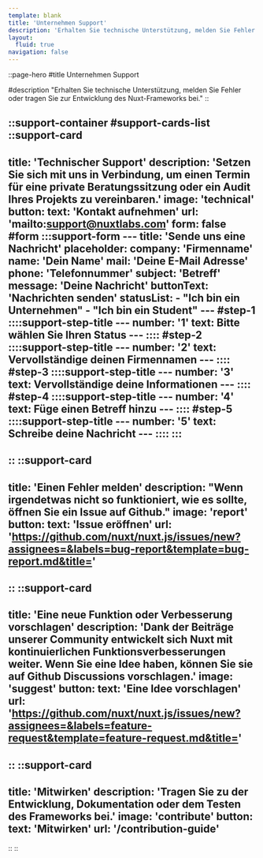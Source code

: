 ```yaml
---
template: blank
title: 'Unternehmen Support'
description: 'Erhalten Sie technische Unterstützung, melden Sie Fehler oder tragen Sie zur Entwicklung des Nuxt-Frameworks bei.'
layout:
  fluid: true
navigation: false
---
```

::page-hero
#title
Unternehmen Support

#description
"Erhalten Sie technische Unterstützung, melden Sie Fehler oder tragen Sie zur Entwicklung des Nuxt-Frameworks bei."
::

::support-container
#support-cards-list
  ::support-card
  ---
  title: 'Technischer Support'
  description: 'Setzen Sie sich mit uns in Verbindung, um einen Termin für eine private Beratungssitzung oder ein Audit Ihres Projekts zu vereinbaren.'
  image: 'technical'
  button:
    text: 'Kontakt aufnehmen'
    url: 'mailto:support@nuxtlabs.com'
  form: false
  #form
    :::support-form
    ---
    title: 'Sende uns eine Nachricht'
    placeholder:
      company: 'Firmenname'
      name: 'Dein Name'
      mail: 'Deine E-Mail Adresse'
      phone: 'Telefonnummer'
      subject: 'Betreff'
      message: 'Deine Nachricht'
    buttonText: 'Nachrichten senden'
    statusList:
      - "Ich bin ein Unternehmen"
      - "Ich bin ein Student"
    ---
    #step-1
      ::::support-step-title
      ---
      number: '1'
      text: Bitte wählen Sie Ihren Status
      ---
      ::::
    #step-2
      ::::support-step-title
      ---
      number: '2'
      text: Vervollständige deinen Firmennamen
      ---
      ::::
    #step-3
      ::::support-step-title
      ---
      number: '3'
      text: Vervollständige deine Informationen
      ---
      ::::
    #step-4
      ::::support-step-title
      ---
      number: '4'
      text: Füge einen Betreff hinzu
      ---
      ::::
    #step-5
      ::::support-step-title
      ---
      number: '5'
      text: Schreibe deine Nachricht
      ---
      ::::
    :::
  ---
  ::
  ::support-card
  ---
  title: 'Einen Fehler melden'
  description: "Wenn irgendetwas nicht so funktioniert, wie es sollte, öffnen Sie ein Issue auf Github."
  image: 'report'
  button:
    text: 'Issue eröffnen'
    url: 'https://github.com/nuxt/nuxt.js/issues/new?assignees=&labels=bug-report&template=bug-report.md&title='
  ---
  ::
  ::support-card
  ---
  title: 'Eine neue Funktion oder Verbesserung vorschlagen'
  description: 'Dank der Beiträge unserer Community entwickelt sich Nuxt mit kontinuierlichen Funktionsverbesserungen weiter. Wenn Sie eine Idee haben, können Sie sie auf Github Discussions vorschlagen.'
  image: 'suggest'
  button:
    text: 'Eine Idee vorschlagen'
    url: 'https://github.com/nuxt/nuxt.js/issues/new?assignees=&labels=feature-request&template=feature-request.md&title='
  ---
  ::
  ::support-card
  ---
  title: 'Mitwirken'
  description: 'Tragen Sie zu der Entwicklung, Dokumentation oder dem Testen des Frameworks bei.'
  image: 'contribute'
  button:
    text: 'Mitwirken'
    url: '/contribution-guide'
  ---
  ::
::
